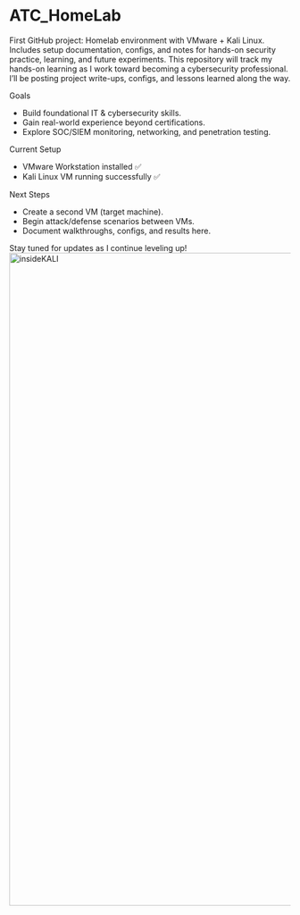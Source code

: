 # ATC_HomeLab
First GitHub project: Homelab environment with VMware + Kali Linux. Includes setup documentation, configs, and notes for hands-on security practice, learning, and future experiments.
This repository will track my hands-on learning as I work toward becoming a cybersecurity professional.  
I’ll be posting project write-ups, configs, and lessons learned along the way.  

Goals  
- Build foundational IT & cybersecurity skills.  
- Gain real-world experience beyond certifications.  
- Explore SOC/SIEM monitoring, networking, and penetration testing.  

Current Setup  
- VMware Workstation installed ✅  
- Kali Linux VM running successfully ✅  

Next Steps  
- Create a second VM (target machine).  
- Begin attack/defense scenarios between VMs.  
- Document walkthroughs, configs, and results here.  

Stay tuned for updates as I continue leveling up!  
<img width="1643" height="1169" alt="insideKALI" src="https://github.com/user-attachments/assets/7c0c693c-ebcb-4326-9f2b-0ec160d827ba" />
